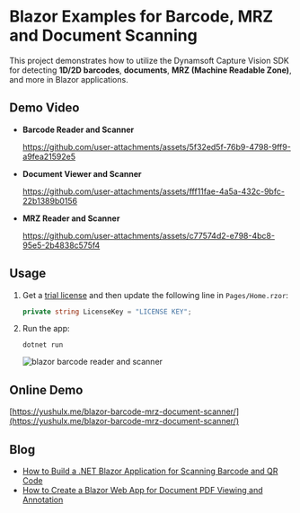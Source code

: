 # Blazor Examples for Barcode, MRZ and Document Scanning
This project demonstrates how to utilize the Dynamsoft Capture Vision SDK for detecting **1D/2D barcodes**, **documents**, **MRZ (Machine Readable Zone)**, and more in Blazor applications.

## Demo Video
- **Barcode Reader and Scanner**

  https://github.com/user-attachments/assets/5f32ed5f-76b9-4798-9ff9-a9fea21592e5

- **Document Viewer and Scanner**
 
  https://github.com/user-attachments/assets/fff11fae-4a5a-432c-9bfc-22b1389b0156

- **MRZ Reader and Scanner**

  https://github.com/user-attachments/assets/c77574d2-e798-4bc8-95e5-2b4838c575f4



## Usage
1. Get a [trial license](https://www.dynamsoft.com/customer/license/trialLicense/?product=dcv&package=cross-platform) and then update the following line in `Pages/Home.rzor`:
  
    ```csharp
    private string LicenseKey = "LICENSE KEY";
    ```
    
2. Run the app:

    ```
    dotnet run
    ```
    
    ![blazor barcode reader and scanner](https://www.dynamsoft.com/codepool/img/2024/09/dotnet-blazor-barcode-qrcode-scanner.png)

## Online Demo
[https://yushulx.me/blazor-barcode-mrz-document-scanner/](https://yushulx.me/blazor-barcode-mrz-document-scanner/)

## Blog
- [How to Build a .NET Blazor Application for Scanning Barcode and QR Code](https://www.dynamsoft.com/codepool/dotnet-blazor-barcode-qr-reader-scanner.html)
- [How to Create a Blazor Web App for Document PDF Viewing and Annotation](https://www.dynamsoft.com/codepool/blazor-document-pdf-annotation-viewer.html)
